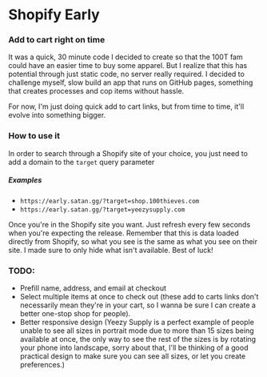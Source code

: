 # Shopify Early
### Add to cart right on time
It was a quick, 30 minute code I decided to create so that the 100T fam could have an easier time to buy some apparel. But I realize that this has potential through just static code, no server really required. I decided to challenge myself, slow build an app that runs on GitHub pages, something that creates processes and cop items without hassle.

For now, I'm just doing quick add to cart links, but from time to time, it'll evolve into something bigger.

### How to use it
In order to search through a Shopify site of your choice, you just need to add a domain to the `target` query parameter

##### Examples
- `https://early.satan.gg/?target=shop.100thieves.com`
- `https://early.satan.gg/?target=yeezysupply.com`

Once you're in the Shopify site you want. Just refresh every few seconds when you're expecting the release. Remember that this is data loaded directly from Shopify, so what you see is the same as what you see on their site. I made sure to only hide what isn't available. Best of luck!

### TODO:
- Prefill name, address, and email at checkout
- Select multiple items at once to check out (these add to carts links don't necessarily mean they're in your cart, so I wanna be sure I can create a better one-stop shop for people).
- Better responsive design (Yeezy Supply is a perfect example of people unable to see all sizes in portrait mode due to more than 15 sizes being available at once, the only way to see the rest of the sizes is by rotating your phone into landscape, sorry about that, I'll be thinking of a good practical design to make sure you can see all sizes, or let you create preferences.)
